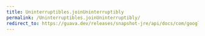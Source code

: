 ```yaml
---
title: Uninterruptibles.joinUninterruptibly
permalink: /Uninterruptibles.joinUninterruptibly/
redirect_to: https://guava.dev/releases/snapshot-jre/api/docs/com/google/common/util/concurrent/Uninterruptibles.html#joinUninterruptibly-java.lang.Thread-
---
```

